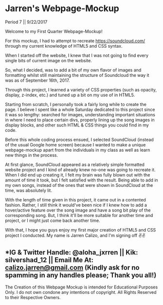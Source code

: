 # Jarren's Webpage-Mockup
Period 7 || 9/22/2017

Welcome to my First Quarter Webpage-Mockup!

For this mockup, I had to attempt to recreate https://soundcloud.com/ through my current knowledge of HTML5 and CSS syntax.  

When I started off the website, I knew that I was not going to find every single bits of current image on the website. 

So, what I decided, was to add a bit of my own flavor of images and formatting whilst still maintaining the structure of Soundcloud the way it was as of September 16th, 2017. 

Through this project, I learned a variety of CSS properties (such as opacity, display, z-index, etc.) and tuned up a bit on my use of <divs> in HTML5. 

Starting from scratch, I personally took a fairly long while to create the page. I believe I spent like a whole Saturday dedicated to this project since it was so lengthy: searched for images, understanding important situations in where I need to place certain divs, properly lining up the song images in display blocks, and other such HTML & CSS things you could find in my code.

Before this whole coding process ensued, I selected SoundCloud (instead of the usual Google home screen) because I wanted to make a unique webpage-mockup apart from the individuals in my class as well as learn new things in the process. 

At first glance, SoundCloud appeared as a relatively simple formatted website project and I kind of already knew no-one was going to recreate it. When I did end up creating it, I felt my brain was fully blown out with the amount of time it took, but I felt satisfied with the result. Being able to add in my own songs, instead of the ones that were shown in SoundCloud at the time, was absolutely lit. 

With the length of time given in this project, it came out in a contented fashion. Rather, I still think it would've been nice if I knew how to add a hover/active feature over the song image and have a song bit play of the corresponding song. But, I think it'll be more suitable for another time and project, or I might just come back another time. 

With that, I hope you guys enjoy my first major creation of HTML5 and CSS project I conducted. My name is Jarren Calizo, and I'm signing off ✌️✌️

*IG & Twitter Handle: @aloha_jxrren || Kik: silvershad_12 || Email Me At: calizo.jarren@gmail.com 
(Kindly ask for no spamming in any handles please; Thank you all!) 
--------------------------------------------------------
The Creation of this Webpage Mockup is intended for Educational Purposes Only. I do not own condone any intentions of copyright. All Rights Reserved to their Respective Owners.
